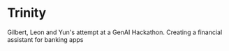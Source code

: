 # Trinity
Gilbert, Leon and Yun's attempt at a GenAI Hackathon. Creating a financial assistant for banking apps
